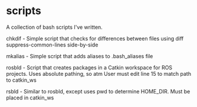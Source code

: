 # scripts
A collection of bash scripts I've written.

chkdif - Simple script that checks for differences between files using diff suppress-common-lines side-by-side

mkalias - Simple script that adds aliases to .bash_aliases file

rosbld - Script that creates packages in a Catkin workspace for ROS projects. Uses absolute pathing, so atm User must edit line 15 to match path to catkin_ws

rsbld - Similar to rosbld, except uses pwd to determine HOME_DIR. Must be placed in catkin_ws
